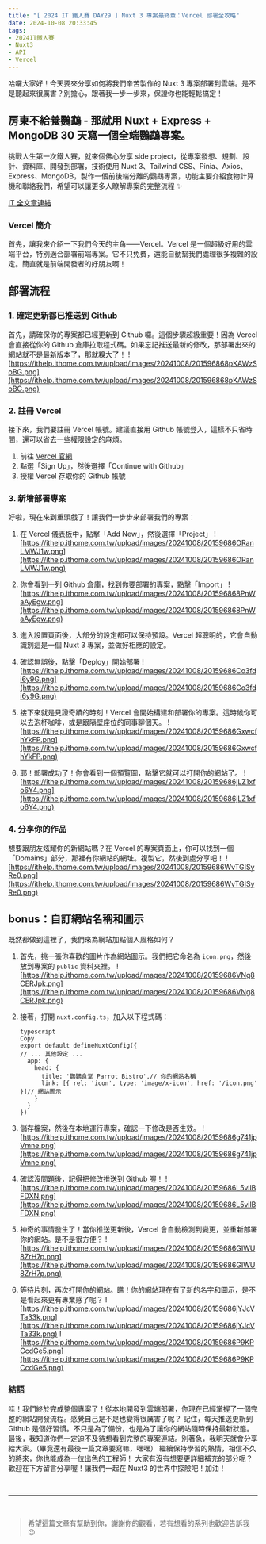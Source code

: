 ```yaml
---
title: "[ 2024 IT 鐵人賽 DAY29 ] Nuxt 3 專案最終章：Vercel 部署全攻略"
date: 2024-10-08 20:33:45
tags: 
- 2024IT鐵人賽
- Nuxt3
- API
- Vercel
---
```



哈囉大家好！今天要來分享如何將我們辛苦製作的 Nuxt 3 專案部署到雲端。是不是聽起來很厲害？別擔心，跟著我一步一步來，保證你也能輕鬆搞定！

<!--more-->

<div class="cus-intro-box">
    <h2>房東不給養鸚鵡 - 那就用 Nuxt + Express + MongoDB 30 天寫一個全端鸚鵡專案。</h2>
    <p>挑戰人生第一次鐵人賽，就來個佛心分享 side project，從專案發想、規劃、設計、資料庫、開發到部署，技術使用 Nuxt 3、Tailwind CSS、Pinia、Axios、Express、MongoDB，製作一個前後端分離的鸚鵡專案，功能主要介紹食物計算機和聯絡我們，希望可以讓更多人瞭解專案的完整流程 ✨</p>
    <a href="https://ithelp.ithome.com.tw/users/20159686/ironman/7564" target="_blank">IT 全文章連結</a>
</div>

### Vercel 簡介

首先，讓我來介紹一下我們今天的主角——Vercel。Vercel 是一個超級好用的雲端平台，特別適合部署前端專案。它不只免費，還能自動幫我們處理很多複雜的設定。簡直就是前端開發者的好朋友啊！

## 部署流程

### 1. 確定更新都已推送到 Github

首先，請確保你的專案都已經更新到 Github 囉。這個步驟超級重要！因為 Vercel 會直接從你的 Github 倉庫拉取程式碼。如果忘記推送最新的修改，那部署出來的網站就不是最新版本了，那就糗大了！
![https://ithelp.ithome.com.tw/upload/images/20241008/201596868pKAWzSoBG.png](https://ithelp.ithome.com.tw/upload/images/20241008/201596868pKAWzSoBG.png)

### 2. 註冊 Vercel

接下來，我們要註冊 Vercel 帳號。建議直接用 Github 帳號登入，這樣不只省時間，還可以省去一些權限設定的麻煩。
1. 前往 [Vercel 官網](https://vercel.com/)
2. 點選「Sign Up」，然後選擇「Continue with Github」
3. 授權 Vercel 存取你的 Github 帳號

### 3. 新增部署專案

好啦，現在來到重頭戲了！讓我們一步步來部署我們的專案：
1. 在 Vercel 儀表板中，點擊「Add New」，然後選擇「Project」
    ![https://ithelp.ithome.com.tw/upload/images/20241008/20159686ORanLMWJ1w.png](https://ithelp.ithome.com.tw/upload/images/20241008/20159686ORanLMWJ1w.png)
    
2. 你會看到一列 Github 倉庫，找到你要部署的專案，點擊「Import」
    ![https://ithelp.ithome.com.tw/upload/images/20241008/201596868PnWaAyEgw.png](https://ithelp.ithome.com.tw/upload/images/20241008/201596868PnWaAyEgw.png)
    
3. 進入設置頁面後，大部分的設定都可以保持預設。Vercel 超聰明的，它會自動識別這是一個 Nuxt 3 專案，並做好相應的設定。
4. 確認無誤後，點擊「Deploy」開始部署
    ![https://ithelp.ithome.com.tw/upload/images/20241008/20159686Co3fdi6y9G.png](https://ithelp.ithome.com.tw/upload/images/20241008/20159686Co3fdi6y9G.png)
    
5. 接下來就是見證奇蹟的時刻！Vercel 會開始構建和部署你的專案。這時候你可以去泡杯咖啡，或是跟隔壁座位的同事聊個天。
    ![https://ithelp.ithome.com.tw/upload/images/20241008/20159686GxwcfhYkFP.png](https://ithelp.ithome.com.tw/upload/images/20241008/20159686GxwcfhYkFP.png)
    
6. 耶！部署成功了！你會看到一個預覽圖，點擊它就可以打開你的網站了。
    ![https://ithelp.ithome.com.tw/upload/images/20241008/20159686jLZ1xfo6Y4.png](https://ithelp.ithome.com.tw/upload/images/20241008/20159686jLZ1xfo6Y4.png)

### 4. 分享你的作品

想要跟朋友炫耀你的新網站嗎？在 Vercel 的專案頁面上，你可以找到一個「Domains」部分，那裡有你網站的網址。複製它，然後到處分享吧！
![https://ithelp.ithome.com.tw/upload/images/20241008/20159686WvTGISyRe0.png](https://ithelp.ithome.com.tw/upload/images/20241008/20159686WvTGISyRe0.png)

## bonus：自訂網站名稱和圖示

既然都做到這裡了，我們來為網站加點個人風格如何？
1. 首先，挑一張你喜歡的圖片作為網站圖示。我們把它命名為 `icon.png`，然後放到專案的 `public` 資料夾裡。
    ![https://ithelp.ithome.com.tw/upload/images/20241008/20159686VNg8CERJpk.png](https://ithelp.ithome.com.tw/upload/images/20241008/20159686VNg8CERJpk.png)
    
2. 接著，打開 `nuxt.config.ts`，加入以下程式碼：
    
    ```tsx
    typescript
    Copy
    export default defineNuxtConfig({
    // ... 其他設定 ...
      app: {
        head: {
          title: '鸚鸚食堂 Parrot Bistro',// 你的網站名稱
          link: [{ rel: 'icon', type: 'image/x-icon', href: '/icon.png' }]// 網站圖示
        }
      }
    })
    
    ```
    
3. 儲存檔案，然後在本地運行專案，確認一下修改是否生效。
    ![https://ithelp.ithome.com.tw/upload/images/20241008/20159686g741jpVmne.png](https://ithelp.ithome.com.tw/upload/images/20241008/20159686g741jpVmne.png)
    
4. 確認沒問題後，記得把修改推送到 Github 喔！
    ![https://ithelp.ithome.com.tw/upload/images/20241008/20159686L5vilBFDXN.png](https://ithelp.ithome.com.tw/upload/images/20241008/20159686L5vilBFDXN.png)
    
5. 神奇的事情發生了！當你推送更新後，Vercel 會自動檢測到變更，並重新部署你的網站。是不是很方便？
    ![https://ithelp.ithome.com.tw/upload/images/20241008/20159686GIWU8ZrH7p.png](https://ithelp.ithome.com.tw/upload/images/20241008/20159686GIWU8ZrH7p.png)
    
6. 等待片刻，再次打開你的網站。瞧！你的網站現在有了新的名字和圖示，是不是看起來更有專業感了呢？
    ![https://ithelp.ithome.com.tw/upload/images/20241008/20159686jYJcVTa33k.png](https://ithelp.ithome.com.tw/upload/images/20241008/20159686jYJcVTa33k.png)
    ![https://ithelp.ithome.com.tw/upload/images/20241008/20159686P9KPCcdGe5.png](https://ithelp.ithome.com.tw/upload/images/20241008/20159686P9KPCcdGe5.png)

### 結語

哇！我們終於完成整個專案了！從本地開發到雲端部署，你現在已經掌握了一個完整的網站開發流程。感覺自己是不是也變得很厲害了呢？
記住，每天推送更新到 Github 是個好習慣。不只是為了備份，也是為了讓你的網站隨時保持最新狀態。
最後，我知道你們一定迫不及待想看到完整的專案連結。別著急，我明天就會分享給大家。（畢竟還有最後一篇文章要寫嘛，嘿嘿）
繼續保持學習的熱情，相信不久的將來，你也能成為一位出色的工程師！
大家有沒有想要更詳細補充的部分呢？歡迎在下方留言分享喔！讓我們一起在 Nuxt3 的世界中探險吧！加油！

<br />
<hr />
<br />

> 希望這篇文章有幫助到你，謝謝你的觀看，若有想看的系列也歡迎告訴我 😉